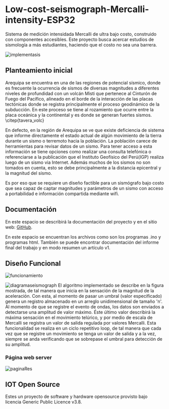 


# Low-cost-seismograph-Mercalli-intensity-ESP32
Sistema de medición intensidada Mercalli de ultra bajo costo, construido con componentes accesibles. Este proyecto busca acercar estudios de sismología a más estudiantes, haciendo que el costo no sea una barrera.

![implementasis](https://user-images.githubusercontent.com/62358739/129647080-57a27355-7e05-47a8-afac-6daac7f7d188.png)


## Planteamiento inicial
Arequipa se encuentra en una de las regiones de potencial sísmico, donde es frecuente la ocurrencia de sismos de diversas magnitudes a diferentes niveles de profundidad con un  volcán Misti que pertenece al Cinturón de Fuego del Pacífico, alineado en el borde de la interacción de las placas tectónicas donde se registra principalmente el proceso geodinámico de la subducción. En este proceso se tiene al rozamiento que ocurre entre la placa oceánica y la continental y es donde se generan fuertes sismos. \citep{tavera_volc} 

En defecto, en la región de Arequipa se ve que existe deficiencia de sistema que informe directamente el estado actual de algún movimiento de la tierra durante un sismo o terremoto hacia la población. La población carece de herramientas para revisar datos de un sismo. Para tener acceso a esta información se tiene opciones como realizar una consulta telefónica o referenciarse a la publicación que el Instituto Geofísico del Perú(IGP) realiza luego de un sismo via Internet. Además muchos de los sismos no son tomados en cuenta, esto se debe principalmente a la distancia epicentral y la magnitud del sismo.

Es por eso que se requiere un diseño factible para un sismógrafo bajo costo que sea capaz de captar magnitudes y parámetros de un sismo con acceso a portabilidad e información compartida mediante wifi.






## Documentación
En este espacio se describirá la documentación del proyecto y en el sitio web: [GitHub](https://github.com/JhoelRN/Low-cost-seismograph-Mercalli-intensity-ESP32).

En este espacio se encuentran los archivos como son los programas .ino y programas html. 
También se puede encontrar documentación del informe final del trabajo y en modo resumen un artículo v1.



## Diseño Funcional
![funcionamiento](https://user-images.githubusercontent.com/62358739/129647294-a2c7bdb7-6818-445f-a763-217d2706413c.jpeg)
  
  ![diagramaseismograph](https://user-images.githubusercontent.com/62358739/129647404-38d81415-31fa-47ac-9ed7-30d5c9b00278.png)
El algoritmo implementado se describe en la figura mostrada, de tal manera que inicia en la sensación de la magnitud de la aceleración. Con esta, al momento de pasar un umbral (valor especificado) genera un registro almacenado en un arreglo unidimensional de tamaño 'n'. Al momento de que se registre el evento de ondas, los datos son enviados a detectarse una amplitud de valor máximo. Éste último valor describirá la máxima sensación en el movimiento telúrico, y por medio de escala de Mercalli se registra un valor de salida regulada por valores Mercalli. Esta funcionalidad se realiza en un ciclo repetitivo loop, de tal manera que cada vez que se registre un movimiento se tenga un valor de salida y a la vez, siempre se anda verificando que se sobrepase el umbral para detección de su amplitud.
  
  
### Página web server
![paginaRes](https://user-images.githubusercontent.com/62358739/129647362-17fdb7f1-7c1e-4726-9cef-00c1a0dc4e49.PNG)



## IOT Open Source
Estes un proyecto de software y hardware opensource provisto bajo licencia Generic Public Licence v3.8.








